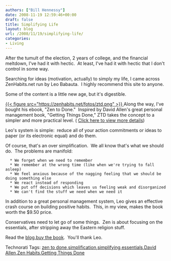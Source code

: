 ```yaml
---
authors: ["Bill Hennessy"]
date: 2008-11-19 12:59:46+00:00
draft: false
title: Simplifying Life
layout: blog
url: /2008/11/19/simplifying-life/
categories:
- Living
---
```


After the tumult of the election, 2 years of college, and the financial meltdown, I've had it with hectic.  At least, I've had it with hectic that I don't control in some way. 

Searching for ideas (motivation, actually) to simply my life, I came across ZenHabits.net run by Leo Babauta.  I highly recommend this site to anyone. 

Some of the content is a little new age, but it's digestible.

[{{< figure src="https://zenhabits.net/fotos/ztd.png" >}}
](https://www.e-junkie.com/ecom/gb.php?ii=56260&c=ib&aff=41653)Along the way, I've bought his ebook, "Zen to Done."  Inspired by David Allen's great personal management book, "Getting Things Done," ZTD takes the concept to a simpler and more practical level. ( [Click here to view more details](https://www.e-junkie.com/ecom/gb.php?ii=56260&c=ib&aff=41653))

Leo's system is simple:  reduce all of your action commitments or ideas to paper (or its electronic equal) and do them. 

Of course, that's an over simplification.  We all know that's what we should do.  The problems are manifold:



	  * We forget when we need to remember
	  * We remember at the wrong time (like when we're trying to fall asleep)
	  * We feel anxious because of the nagging feeling that we should be doing something else
	  * We react instead of responding
	  * We put off decisions which leaves us feeling weak and disorganized
	  * We can't find the stuff we need when we need it

In addition to a great personal management system, Leo gives an effective crash course on building positive habits.  This, in my view, makes the book worth the $9.50 price. 

Conservatives need to let go of some things.  Zen is about focusing on the essentials, after stripping away the Eastern religion stuff. 

Read the [blog](https://zenhabits.net/),[buy the book](https://www.e-junkie.com/ecom/gb.php?ii=56260&c=ib&aff=41653).  You'll thank Leo.


Technorati Tags: [zen to done](https://technorati.com/tags/zen%20to%20done),[simplification](https://technorati.com/tags/simplification),[simplifying](https://technorati.com/tags/simplifying),[essentials](https://technorati.com/tags/essentials),[David Allen](https://technorati.com/tags/David%20Allen),[Zen Habits](https://technorati.com/tags/Zen%20Habits),[Getting Things Done](https://technorati.com/tags/Getting%20Things%20Done)
